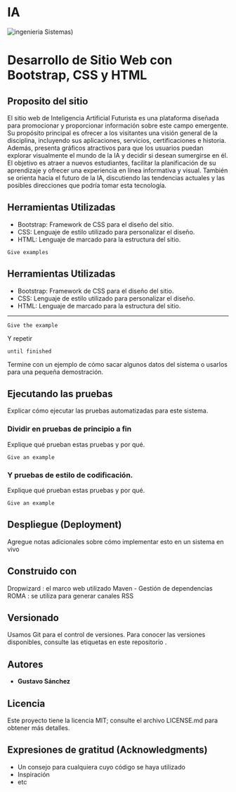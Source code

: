 
# IA



![ingenieria Sistemas ](https://th.bing.com/th/id/OIP.F5Jsexpyntqf_J_j0TBseAHaEQ?rs=1&pid=ImgDetMain))

# Desarrollo de Sitio Web con Bootstrap, CSS y HTML


## Proposito del sitio

El sitio web de Inteligencia Artificial Futurista es una plataforma diseñada para promocionar y proporcionar información sobre este campo emergente. Su propósito principal es ofrecer a los visitantes una visión general de la disciplina, incluyendo sus aplicaciones, servicios, certificaciones e historia. Además, presenta gráficos atractivos para que los usuarios puedan explorar visualmente el mundo de la IA y decidir si desean sumergirse en él. El objetivo es atraer a nuevos estudiantes, facilitar la planificación de su aprendizaje y ofrecer una experiencia en línea informativa y visual. También se orienta hacia el futuro de la IA, discutiendo las tendencias actuales y las posibles direcciones que podría tomar esta tecnología.


## Herramientas Utilizadas

- Bootstrap: Framework de CSS para el diseño del sitio.
- CSS: Lenguaje de estilo utilizado para personalizar el diseño.
- HTML: Lenguaje de marcado para la estructura del sitio.
```
Give examples
```

## Herramientas Utilizadas

- Bootstrap: Framework de CSS para el diseño del sitio.
- CSS: Lenguaje de estilo utilizado para personalizar el diseño.
- HTML: Lenguaje de marcado para la estructura del sitio.

---

```
Give the example
```

Y repetir

```
until finished
```

Termine con un ejemplo de cómo sacar algunos datos del sistema o usarlos para una pequeña demostración.

## Ejecutando las pruebas

Explicar cómo ejecutar las pruebas automatizadas para este sistema.

### Dividir en pruebas de principio a fin

Explique qué prueban estas pruebas y por qué.

```
Give an example
```

### Y pruebas de estilo de codificación.

Explique qué prueban estas pruebas y por qué.

```
Give an example
```

## Despliegue (Deployment)

Agregue notas adicionales sobre cómo implementar esto en un sistema en vivo


## Construido con

Dropwizard : el marco web utilizado
Maven - Gestión de dependencias
ROMA : se utiliza para generar canales RSS

## Versionado

Usamos Git para el control de versiones. Para conocer las versiones disponibles, consulte las etiquetas en este repositorio .

## Autores

* **Gustavo Sánchez** 


## Licencia

Este proyecto tiene la licencia MIT; consulte el archivo LICENSE.md para obtener más detalles.

## Expresiones de gratitud (Acknowledgments)

* Un consejo para cualquiera cuyo código se haya utilizado
* Inspiración
* etc
